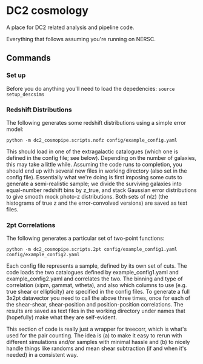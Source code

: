 # DC2 cosmology

A place for DC2 related analysis and pipeline code.

Everything that follows assuming you're running on NERSC.

## Commands

### Set up

Before you do anything you'll need to load the depedencies: `source setup_descsims`

### Redshift Distributions

The following generates some redshift distributions using a simple error model:

`python -m dc2_cosmopipe.scripts.nofz config/example_config.yaml`

This should load in one of the extragalactic catalogues (which one is defined in the config file; see below). Depending on the number of galaxies, this may take a little while.
Assuming the code runs to completion, you should end up with several new files in working directory (also set in the config file). Essentially what we're doing is first imposing some cuts to generate a semi-realistic sample; we divide the surviving galaxies into equal-number redshift bins by z_true, and stack Gaussian error distributions to give smooth mock photo-z distributions. Both sets of n(z) (the histograms of true z and the error-convolved versions) are saved as text files.

### 2pt Correlations

The following generates a particular set of two-point functions:

`python -m dc2_cosmopipe.scripts.2pt config/example_config1.yaml config/example_config2.yaml`

Each config file represents a sample, defined by its own set of cuts. The code loads the two catalogues defined by example_config1.yaml and example_config2.yaml and correlates the two. The binning and type of correlation (xipm, gammat, wtheta), and also which columns to use (e.g. true shear or ellipticity) are specified in the config files.
To generate a full 3x2pt datavector you need to call the above three times, once for each of the shear-shear, shear-position and position-position correlations.
The results are saved as text files in the working directory under names that (hopefully) make what they are self-evident.

This section of code is really just a wrapper for treecorr, which is what's used for the pair counting. The idea is (a) to make it easy to rerun with different simulations and/or samples with minimal hassle and (b) to nicely handle things like randoms and mean shear subtraction (if and when it's needed) in a consistent way.

